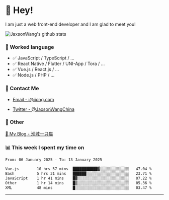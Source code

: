 # 👋 Hey!

I am just a web front-end developer and I am glad to meet you!

![JaxsonWang's github stats](https://github-readme-stats.vercel.app/api?username=JaxsonWang&&show_icons=true&&title_color=1abc9c&&icon_color=1abc9c)


### 📝 Worked language

- ✅ JavaScript / TypeScript / ...
- ✅ React Native / Flutter / UNI-App / Tora / ...
- ✅ Vue.js / React.js / ...
- ✅ Node.js / PHP / ...

### 📮 Contact Me

- [Email - i@iiong.com](mailto:i@iiong.com)

- [Twitter - @JaxsonWangChina](https://twitter.com/JaxsonWangChina)

### 🤪 Other

[📌 My Blog - 淮城一只猫](https://iiong.com)

### 📊 This week I spent my time on

<!--START_SECTION:waka-->

```txt
From: 06 January 2025 - To: 13 January 2025

Vue.js        10 hrs 57 mins  ███████████▓░░░░░░░░░░░░░   47.04 %
Bash          5 hrs 31 mins   ██████░░░░░░░░░░░░░░░░░░░   23.71 %
JavaScript    1 hr 41 mins    █▓░░░░░░░░░░░░░░░░░░░░░░░   07.22 %
Other         1 hr 14 mins    █▒░░░░░░░░░░░░░░░░░░░░░░░   05.36 %
XML           48 mins         █░░░░░░░░░░░░░░░░░░░░░░░░   03.47 %
```

<!--END_SECTION:waka-->

---
